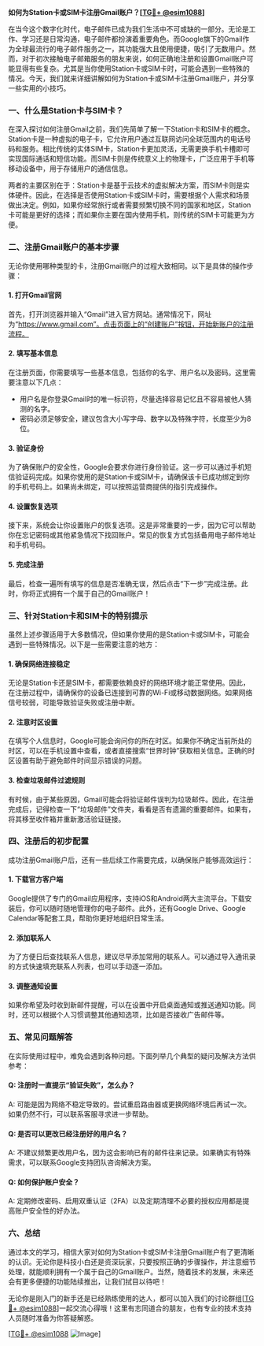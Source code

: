 **如何为Station卡或SIM卡注册Gmail账户？[[TG💪+ @esim1088](https://t.me/s/esim1088)]**

在当今这个数字化时代，电子邮件已成为我们生活中不可或缺的一部分。无论是工作、学习还是日常沟通，电子邮件都扮演着重要角色。而Google旗下的Gmail作为全球最流行的电子邮件服务之一，其功能强大且使用便捷，吸引了无数用户。然而，对于初次接触电子邮箱服务的朋友来说，如何正确地注册和设置Gmail账户可能显得有些复杂。尤其是当你使用Station卡或SIM卡时，可能会遇到一些特殊的情况。今天，我们就来详细讲解如何为Station卡或SIM卡注册Gmail账户，并分享一些实用的小技巧。

### **一、什么是Station卡与SIM卡？**

在深入探讨如何注册Gmail之前，我们先简单了解一下Station卡和SIM卡的概念。Station卡是一种虚拟的电子卡，它允许用户通过互联网访问全球范围内的电话号码和服务。相比传统的实体SIM卡，Station卡更加灵活，无需更换手机卡槽即可实现国际通话和短信功能。而SIM卡则是传统意义上的物理卡，广泛应用于手机等移动设备中，用于存储用户的通信信息。

两者的主要区别在于：Station卡是基于云技术的虚拟解决方案，而SIM卡则是实体硬件。因此，在选择是否使用Station卡或SIM卡时，需要根据个人需求和场景做出决定。例如，如果你经常旅行或者需要频繁切换不同的国家和地区，Station卡可能是更好的选择；而如果你主要在国内使用手机，则传统的SIM卡可能更为方便。

### **二、注册Gmail账户的基本步骤**

无论你使用哪种类型的卡，注册Gmail账户的过程大致相同。以下是具体的操作步骤：

#### **1. 打开Gmail官网**
首先，打开浏览器并输入“Gmail”进入官方网站。通常情况下，网址为“https://www.gmail.com”。点击页面上的“创建账户”按钮，开始新账户的注册流程。

#### **2. 填写基本信息**
在注册页面，你需要填写一些基本信息，包括你的名字、用户名以及密码。这里需要注意以下几点：
- 用户名是你登录Gmail时的唯一标识符，尽量选择容易记忆且不容易被他人猜测的名字。
- 密码必须足够安全，建议包含大小写字母、数字以及特殊字符，长度至少为8位。

#### **3. 验证身份**
为了确保账户的安全性，Google会要求你进行身份验证。这一步可以通过手机短信验证码完成。如果你使用的是Station卡或SIM卡，请确保该卡已成功绑定到你的手机号码上。如果尚未绑定，可以按照运营商提供的指引完成操作。

#### **4. 设置恢复选项**
接下来，系统会让你设置账户的恢复选项。这是非常重要的一步，因为它可以帮助你在忘记密码或其他紧急情况下找回账户。常见的恢复方式包括备用电子邮件地址和手机号码。

#### **5. 完成注册**
最后，检查一遍所有填写的信息是否准确无误，然后点击“下一步”完成注册。此时，你将正式拥有一个属于自己的Gmail账户！

### **三、针对Station卡和SIM卡的特别提示**

虽然上述步骤适用于大多数情况，但如果你使用的是Station卡或SIM卡，可能会遇到一些特殊情况。以下是一些需要注意的地方：

#### **1. 确保网络连接稳定**
无论是Station卡还是SIM卡，都需要依赖良好的网络环境才能正常使用。因此，在注册过程中，请确保你的设备已连接到可靠的Wi-Fi或移动数据网络。如果网络信号较弱，可能导致验证失败或注册中断。

#### **2. 注意时区设置**
在填写个人信息时，Google可能会询问你的所在时区。如果你不确定当前所处的时区，可以在手机设置中查看，或者直接搜索“世界时钟”获取相关信息。正确的时区设置有助于避免邮件时间显示错误的问题。

#### **3. 检查垃圾邮件过滤规则**
有时候，由于某些原因，Gmail可能会将验证邮件误判为垃圾邮件。因此，在注册完成后，记得检查一下“垃圾邮件”文件夹，看看是否有遗漏的重要邮件。如果有，将其移至收件箱并重新激活验证链接。

### **四、注册后的初步配置**

成功注册Gmail账户后，还有一些后续工作需要完成，以确保账户能够高效运行：

#### **1. 下载官方客户端**
Google提供了专门的Gmail应用程序，支持iOS和Android两大主流平台。下载安装后，你可以随时随地管理你的电子邮件。此外，还有Google Drive、Google Calendar等配套工具，帮助你更好地组织日常生活。

#### **2. 添加联系人**
为了方便日后查找联系人信息，建议尽早添加常用的联系人。可以通过导入通讯录的方式快速填充联系人列表，也可以手动逐一添加。

#### **3. 调整通知设置**
如果你希望及时收到新邮件提醒，可以在设置中开启桌面通知或推送通知功能。同时，还可以根据个人习惯调整其他通知选项，比如是否接收广告邮件等。

### **五、常见问题解答**

在实际使用过程中，难免会遇到各种问题。下面列举几个典型的疑问及解决方法供参考：

#### **Q: 注册时一直提示“验证失败”，怎么办？**
A: 可能是因为网络不稳定导致的。尝试重启路由器或更换网络环境后再试一次。如果仍然不行，可以联系客服寻求进一步帮助。

#### **Q: 是否可以更改已经注册好的用户名？**
A: 不建议频繁更改用户名，因为这会影响已有的邮件往来记录。如果确实有特殊需求，可以联系Google支持团队咨询解决方案。

#### **Q: 如何保护账户安全？**
A: 定期修改密码、启用双重认证（2FA）以及定期清理不必要的授权应用都是提高账户安全性的好办法。

### **六、总结**

通过本文的学习，相信大家对如何为Station卡或SIM卡注册Gmail账户有了更清晰的认识。无论你是科技小白还是资深玩家，只要按照正确的步骤操作，并注意细节处理，就能顺利拥有一个属于自己的Gmail账户。当然，随着技术的发展，未来还会有更多便捷的功能陆续推出，让我们拭目以待吧！

无论你是刚入门的新手还是已经熟练使用的达人，都可以加入我们的讨论群组[[TG💪+ @esim1088](https://t.me/s/esim1088)]一起交流心得哦！这里有志同道合的朋友，也有专业的技术支持人员随时准备为你答疑解惑。

[[TG💪+ @esim1088](https://t.me/s/esim1088) ![Image](https://i.postimg.cc/4NQfJmqS/Snipaste-2025-05-13-00-14-12.png)]